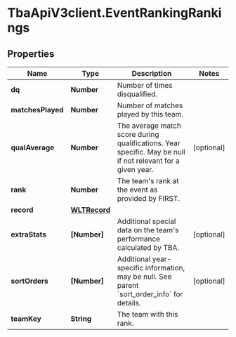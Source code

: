 # TbaApiV3client.EventRankingRankings

## Properties
Name | Type | Description | Notes
------------ | ------------- | ------------- | -------------
**dq** | **Number** | Number of times disqualified. | 
**matchesPlayed** | **Number** | Number of matches played by this team. | 
**qualAverage** | **Number** | The average match score during qualifications. Year specific. May be null if not relevant for a given year. | [optional] 
**rank** | **Number** | The team&#39;s rank at the event as provided by FIRST. | 
**record** | [**WLTRecord**](WLTRecord.md) |  | 
**extraStats** | **[Number]** | Additional special data on the team&#39;s performance calculated by TBA. | [optional] 
**sortOrders** | **[Number]** | Additional year-specific information, may be null. See parent &#x60;sort_order_info&#x60; for details. | [optional] 
**teamKey** | **String** | The team with this rank. | 



